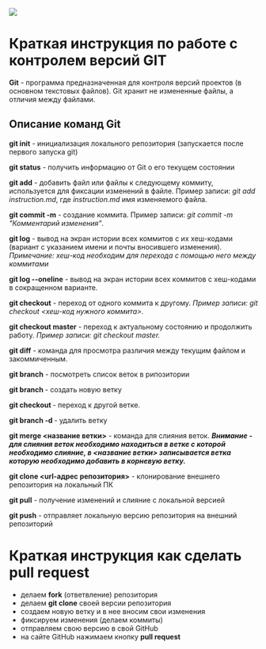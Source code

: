 ![](git.png)

# Краткая инструкция по работе с контролем версий GIT

**Git** - программа предназначенная для контроля версий проектов (в основном текстовых файлов). Git хранит не измененные файлы, а отличия между файлами.


## Описание команд Git

**git init** - инициализация локального репозитория (запускается после первого запуска git)

**git status** - получить информацию от Git о его текущем состоянии

**git add** - добавить файл или файлы к следующему коммиту, используется для фиксации изменений в файле. Пример записи: *git add instruction.md*, где *instruction.md* имя изменяемого файла.

**git commit -m** - создание коммита. Пример записи: *git commit -m "Комментарий изменения"*.

**git log** - вывод на экран истории всех коммитов с их хеш-кодами (вариант с указанием имени и почты вносившего изменения).
*Примечание: хеш-код необходим для перехода с помощью него между коммитами*

**git log --oneline** - вывод на экран истории всех коммитов с хеш-кодами в сокращенном варианте.

**git checkout** - переход от одного коммита к другому. *Пример записи: git checkout <хеш-код нужного коммита>.*

**git checkout master** - переход к актуальному состоянию и продолжить работу. *Пример записи: git checkout master.*

**git diff** - команда для просмотра различия между текущим файлом и закоммиченным.

**git branch** - посмотреть список веток в рипозитории

**git branch <name branch>** - создать новую ветку

**git checkout <name branch>** - переход к другой ветке.

**git branch -d <name branch>** - удалить ветку

**git merge <название ветки>** - команда для слияния веток. **_Внимание - для слияния веток необходимо находиться в ветке с которой необходимо слияние, в <название ветки> записывается ветка которую необходимо добавить в корневую ветку._**

**git clone <url-адрес репозитория>** - клонирование внешнего репозитория на локальный ПК

**git pull** - получение изменений и слияние с локальной версией

**git push** - отправляет локальную версию репозитория на внешний репозиторий

# Краткая инструкция как сделать pull request

* делаем **fork** (ответвление) репозитория
* делаем **git clone** своей версии репозитория
* создаем новую ветку и в нее вносим свои изменения
* фиксируем изменения (делаем коммиты)
* отправляем свою версию в свой GitHub
* на сайте GitHub нажимаем кнопку **pull request**